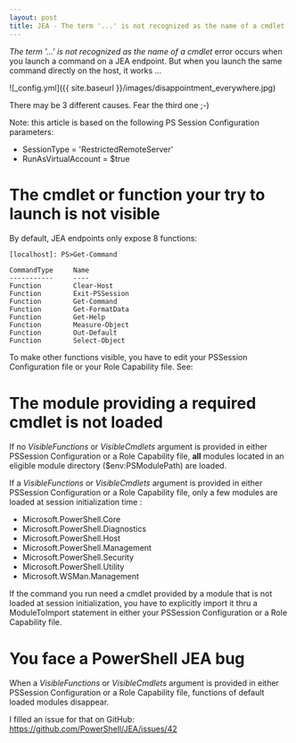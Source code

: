 ```yaml
---
layout: post
title: JEA - The term '...' is not recognized as the name of a cmdlet
---
```


*The term '...' is not recognized as the name of a cmdlet* error occurs when you launch a command on a JEA endpoint. But when you launch the same command directly on the host, it works ...

![_config.yml]({{ site.baseurl }}/images/disappointment_everywhere.jpg)

There may be 3 different causes. Fear the third one ;-)

Note: this article is based on the following PS Session Configuration parameters:

* SessionType = 'RestrictedRemoteServer'
* RunAsVirtualAccount = $true

# The cmdlet or function your try to launch is not visible

By default, JEA endpoints only expose 8 functions:

    [localhost]: PS>Get-Command

    CommandType     Name
    -----------     ----
    Function        Clear-Host
    Function        Exit-PSSession
    Function        Get-Command
    Function        Get-FormatData
    Function        Get-Help
    Function        Measure-Object
    Function        Out-Default
    Function        Select-Object

To make other functions visible, you have to edit your PSSession Configuration file or your Role Capability file. See: 

# The module providing a required cmdlet is not loaded

If no *VisibleFunctions* or *VisibleCmdlets* argument is provided in either PSSession Configuration or a Role Capability file, **all** modules located in an eligible module directory ($env:PSModulePath) are loaded.

If a *VisibleFunctions* or *VisibleCmdlets* argument is provided in either PSSession Configuration or a Role Capability file, only a few modules are loaded at session initialization time :

* Microsoft.PowerShell.Core
* Microsoft.PowerShell.Diagnostics
* Microsoft.PowerShell.Host
* Microsoft.PowerShell.Management
* Microsoft.PowerShell.Security
* Microsoft.PowerShell.Utility
* Microsoft.WSMan.Management

If the command you run need a cmdlet provided by a module that is not loaded at session initialization, you have to explicitly import it thru a ModuleToImport statement in either your PSSession Configuration or a Role Capability file.

# You face a PowerShell JEA bug

When a *VisibleFunctions* or *VisibleCmdlets* argument is provided in either PSSession Configuration or a Role Capability file, functions of default loaded modules disappear.

I filled an issue for that on GitHub: <https://github.com/PowerShell/JEA/issues/42>
